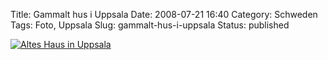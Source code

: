 Title: Gammalt hus i Uppsala
Date: 2008-07-21 16:40
Category: Schweden
Tags: Foto, Uppsala
Slug: gammalt-hus-i-uppsala
Status: published

[![Altes Haus in
Uppsala](/pic/gammalthusiupps_s.jpg "Altes Haus in Uppsala")](/pic/gammalthusiupps_l.jpg)

